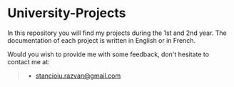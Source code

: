 # University-Projects

In this repository you will find my projects during the 1st and 2nd year. The documentation of each project is written in English or in French.

Would you wish to provide me with some feedback, don't hesitate to contact me at:
 > - stancioiu.razvan@gmail.com <br />